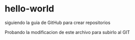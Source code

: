 # hello-world
siguiendo la guia de GitHub para crear repositorios

Probando la modificacion de este archivo para subirlo al GIT
